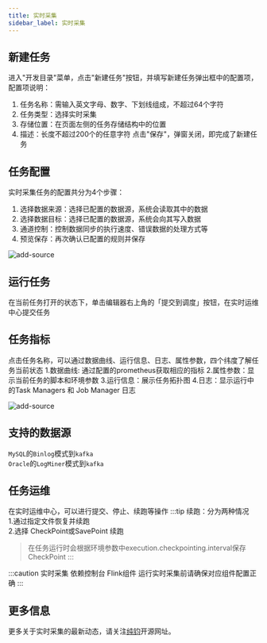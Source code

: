 ```yaml
---
title: 实时采集
sidebar_label: 实时采集
---
```


## 新建任务

进入"开发目录"菜单，点击"新建任务"按钮，并填写新建任务弹出框中的配置项，配置项说明：

1. 任务名称：需输入英文字母、数字、下划线组成，不超过64个字符
2. 任务类型：选择实时采集
3. 存储位置：在页面左侧的任务存储结构中的位置
4. 描述：长度不超过200个的任意字符
   点击"保存"，弹窗关闭，即完成了新建任务

## 任务配置

实时采集任务的配置共分为4个步骤：

1. 选择数据来源：选择已配置的数据源，系统会读取其中的数据
2. 选择数据目标：选择已配置的数据源，系统会向其写入数据
3. 通道控制：控制数据同步的执行速度、错误数据的处理方式等
4. 预览保存：再次确认已配置的规则并保存

![add-source](/img/readme/data-acquisition.png)

## 运行任务

在当前任务打开的状态下，单击编辑器右上角的「提交到调度」按钮，在实时运维中心提交任务

## 任务指标

点击任务名称，可以通过数据曲线、运行信息、日志、属性参数，四个纬度了解任务当前状态
1.数据曲线:  通过配置的prometheus获取相应的指标
2.属性参数：显示当前任务的脚本和环境参数
3.运行信息：展示任务拓扑图
4.日志：显示运行中的Task Managers 和 Job Manager 日志

![add-source](/img/readme/data-acquisition-promethous.png)

## 支持的数据源

`MySQL`的`Binlog`模式到`kafka`   
`Oracle`的`LogMiner`模式到`kafka`

## 任务运维

在实时运维中心，可以进行提交、停止、续跑等操作
:::tip
续跑：分为两种情况  
1.通过指定文件恢复并续跑  
2.选择 CheckPoint或SavePoint 续跑
> 在任务运行时会根据环境参数中execution.checkpointing.interval保存CheckPoint
:::

:::caution
实时采集 依赖控制台 Flink组件 运行实时采集前请确保对应组件配置正确
:::

## 更多信息

更多关于实时采集的最新动态，请关注[纯钧](https://dtstack.github.io/chunjun-web/)开源网址。